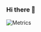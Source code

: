 ### Hi there 👋

<!--
**tkymSecure/tkymSecure** is a ✨ _special_ ✨ repository because its `README.md` (this file) appears on your GitHub profile.

Here are some ideas to get you started:

- 🔭 I’m currently working on ...
- 🌱 I’m currently learning ...
- 👯 I’m looking to collaborate on ...
- 🤔 I’m looking for help with ...
- 💬 Ask me about ...
- 📫 How to reach me: ...
- 😄 Pronouns: ...
- ⚡ Fun fact: ...
-->
<!-- If you're using "main" as default branch -->

![Metrics](https://metrics.lecoq.io/tkymSecure?template=classic&isocalendar=1&languages=1&isocalendar.duration=half-year&languages.limit=8&languages.sections=most-used&languages.colors=github&languages.threshold=0%25&languages.indepth=false&languages.categories=markup%2C%20programming&languages.recent.categories=markup%2C%20programming&languages.recent.load=300&languages.recent.days=14&config.timezone=Asia%2FTokyo&config.display=columns)

<!-- <a href="https://github.com/tkymSecure/github-readme-stats">
  <img align="left" src="https://github-readme-stats.vercel.app/api/top-langs/?username=tkymSecure&layout=compact" />
</a>

<a href="https://github.com/tkymSecure/github-readme-stats">
  <img align="left" src="https://github-readme-stats.vercel.app/api?username=tkymSecure&count_private=true&show_icons=true" />

</a>

[![trophy](https://github-profile-trophy.vercel.app/?username=tkymSecure&theme=onedark)](https://github.com/tkymSecure/github-profile-trophy)
 -->




